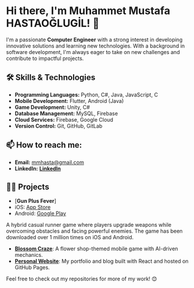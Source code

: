 # Hi there, I'm Muhammet Mustafa HASTAOĞLUGİL! 👋

I'm a passionate **Computer Engineer** with a strong interest in developing innovative solutions and learning new technologies. With a background in software development, I'm always eager to take on new challenges and contribute to impactful projects.

## 🛠 Skills & Technologies
- **Programming Languages:** Python, C#, Java, JavaScript, C
- **Mobile Development:** Flutter, Android (Java)
- **Game Development:** Unity, C#
- **Database Management:** MySQL, Firebase
- **Cloud Services:** Firebase, Google Cloud
- **Version Control:** Git, GitHub, GitLab

## 📫 How to reach me:
- **Email:** mmhasta@gmail.com
- **LinkedIn:** [**LinkedIn**](https://www.linkedin.com/in/muhammet-mustafa-hastao%C4%9Flugil-420999236/)

## 👨‍💻 Projects
- [**Gun Plus Fever**]  
- iOS: [App Store](https://apps.apple.com/tr/app/gun-plus-fever/id6449928628)  
- Android: [Google Play](https://play.google.com/store/apps/details?id=com.BoomCodes.GunPlusFever&hl=en)

A hybrid casual runner game where players upgrade weapons while overcoming obstacles and facing powerful enemies. The game has been downloaded over 1 million times on iOS and Android.

- [**Blossom Craze**](https://github.com/username/blossomcraze): A flower shop-themed mobile game with AI-driven mechanics.
- [**Personal Website**](https://github.com/username/personal-website): My portfolio and blog built with React and hosted on GitHub Pages.


Feel free to check out my repositories for more of my work! 😊
